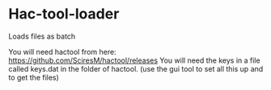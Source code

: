 # Hac-tool-loader
Loads files as batch

You will need hactool from here: https://github.com/SciresM/hactool/releases
You will need the keys in a file called keys.dat in the folder of hactool. (use the gui tool to set all this up and to get the files)
